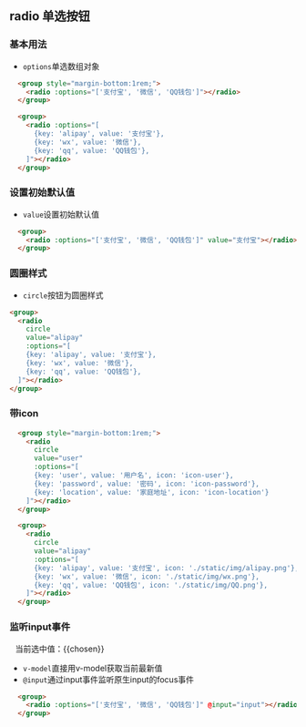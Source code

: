 ## radio 单选按钮
### 基本用法
<group style="margin-bottom:1rem;">
  <radio :options="['支付宝', '微信', 'QQ钱包']"></radio>
</group>

<group style="margin-bottom:1rem;">
  <radio :options="[
    {key: 'alipay', value: '支付宝'},
    {key: 'wx', value: '微信'},
    {key: 'qq', value: 'QQ钱包'},
  ]"></radio>
</group>

<ul class="description">
  <li><code>options</code>单选数组对象</li>
</ul>

```html
  <group style="margin-bottom:1rem;">
    <radio :options="['支付宝', '微信', 'QQ钱包']"></radio>
  </group>

  <group>
    <radio :options="[
      {key: 'alipay', value: '支付宝'},
      {key: 'wx', value: '微信'},
      {key: 'qq', value: 'QQ钱包'},
    ]"></radio>
  </group>
```

### 设置初始默认值
<group>
  <radio :options="['支付宝', '微信', 'QQ钱包']" value="支付宝"></radio>
</group>

<ul class="description">
  <li><code>value</code>设置初始默认值</li>
</ul>

```html
  <group>
    <radio :options="['支付宝', '微信', 'QQ钱包']" value="支付宝"></radio>
  </group>
```

### 圆圈样式
<group>
  <radio
    circle
    value="alipay"
    :options="[
    {key: 'alipay', value: '支付宝'},
    {key: 'wx', value: '微信'},
    {key: 'qq', value: 'QQ钱包'},
  ]"></radio>
</group>
<ul class="description">
  <li><code>circle</code>按钮为圆圈样式</li>
</ul>

```html
<group>
  <radio
    circle
    value="alipay"
    :options="[
    {key: 'alipay', value: '支付宝'},
    {key: 'wx', value: '微信'},
    {key: 'qq', value: 'QQ钱包'},
  ]"></radio>
</group>
```

### 带icon
<group style="margin-bottom:1rem;">
  <radio
    circle
    value="user"
    :options="[
    {key: 'user', value: '用户名', icon: 'icon-user'},
    {key: 'password', value: '密码', icon: 'icon-password'},
    {key: 'location', value: '家庭地址', icon: 'icon-location'}
  ]"></radio>
</group>

<group>
  <radio
    circle
    value="alipay"
    :options="[
    {key: 'alipay', value: '支付宝', icon: './static/img/alipay.png'},
    {key: 'wx', value: '微信', icon: './static/img/wx.png'},
    {key: 'qq', value: 'QQ钱包', icon: './static/img/QQ.png'},
  ]"></radio>
</group>

```html
  <group style="margin-bottom:1rem;">
    <radio
      circle
      value="user"
      :options="[
      {key: 'user', value: '用户名', icon: 'icon-user'},
      {key: 'password', value: '密码', icon: 'icon-password'},
      {key: 'location', value: '家庭地址', icon: 'icon-location'}
    ]"></radio>
  </group>

  <group>
    <radio
      circle
      value="alipay"
      :options="[
      {key: 'alipay', value: '支付宝', icon: './static/img/alipay.png'},
      {key: 'wx', value: '微信', icon: './static/img/wx.png'},
      {key: 'qq', value: 'QQ钱包', icon: './static/img/QQ.png'},
    ]"></radio>
  </group>
```


### 监听input事件
<div style="margin:10px">当前选中值：{{chosen}}</div>
<group>
  <radio :options="['支付宝', '微信', 'QQ钱包']" @input="input" v-model="chosen"></radio>
</group>
<ul class="description">
  <li><code>v-model</code>直接用v-model获取当前最新值</li>
  <li><code>@input</code>通过input事件监听原生input的focus事件</li>
</ul>

```html
  <group>
    <radio :options="['支付宝', '微信', 'QQ钱包']" @input="input"></radio>
  </group>
```

